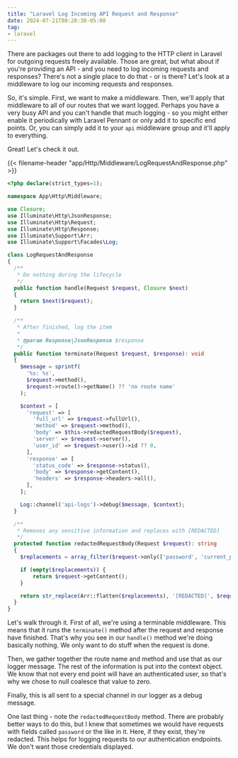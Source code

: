 ```yaml
---
title: "Laravel Log Incoming API Request and Response"
date: 2024-07-21T00:28:38-05:00
tag:
- laravel
---
```

There are packages out there to add logging to the HTTP client in Laravel for outgoing requests freely available. Those are great, but what about if you're providing an API - and you need to log incoming requests and responses? There's not a single place to do that - or is there? Let's look at a middleware to log our incoming requests and responses.

<!--more-->

So, it's simple. First, we want to make a middleware. Then, we'll apply that middleware to all of our routes that we want logged. Perhaps you have a very busy API and you can't handle that much logging - so you might either enable it periodically with Laravel Pennant or only add it to specific end points. Or, you can simply add it to your `api` middleware group and it'll apply to everything.

Great! Let's check it out.

{{< filename-header "app/Http/Middleware/LogRequestAndResponse.php" >}}
```php
<?php declare(strict_types=1);

namespace App\Http\Middleware;

use Closure;
use Illuminate\Http\JsonResponse;
use Illuminate\Http\Request;
use Illuminate\Http\Response;
use Illuminate\Support\Arr;
use Illuminate\Support\Facades\Log;

class LogRequestAndResponse
{
  /**
   * Do nothing during the lifecycle
   */
  public function handle(Request $request, Closure $next)
  {
    return $next($request);
  }

  /**
   * After finished, log the item
   *
   * @param Response|JsonResponse $response
   */
  public function terminate(Request $request, $response): void
  {
    $message = sprintf(
      '%s: %s', 
      $request->method(), 
      $request->route()->getName() ?? 'no route name'
    );

    $context = [
      'request' => [
        'full_url' => $request->fullUrl(),
        'method' => $request->method(),
        'body' => $this->redactedRequestBody($request),
        'server' => $request->server(),
        'user_id' => $request->user()->id ?? 0,
      ],
      'response' => [
        'status_code' => $response->status(),
        'body' => $response->getContent(),
        'headers' => $response->headers->all(),
      ],
    ];

    Log::channel('api-logs')->debug($message, $context);
  }

  /**
   * Removes any sensitive information and replaces with [REDACTED]
   */
  protected function redactedRequestBody(Request $request): string
  {
    $replacements = array_filter($request->only(['password', 'current_password']));

    if (empty($replacements)) {
        return $request->getContent();
    }

    return str_replace(Arr::flatten($replacements), '[REDACTED]', $request->getContent());
  }
}
```

Let's walk through it.  First of all, we're using a terminable middleware. This means that it runs the `terminate()` method
after the request and response have finished. That's why you see in our `handle()` method we're doing basically nothing. We
only want to do stuff when the request is done.

Then, we gather together the route name and method and use that as our logger message. The rest of the information is
put into the context object. We know that not every end point will have an authenticated user, so that's why we chose to
null coalesce that value to zero.

Finally, this is all sent to a special channel in our logger as a debug message.

One last thing - note the `redactedRequestBody` method. There are probably better ways to do this, but I knew that sometimes
we would have requests with fields called `password` or the like in it. Here, if they exist, they're redacted. This helps
for logging requests to our authentication endpoints. We don't want those credentials displayed.
